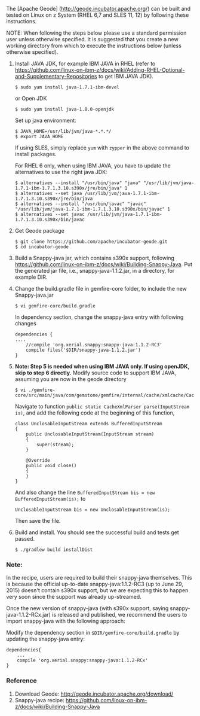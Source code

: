 The [Apache Geode] (http://geode.incubator.apache.org/) can be built and tested on Linux on z System (RHEL 6,7 and SLES 11, 12) by following these instructions.

NOTE: When following the steps below please use a standard permission user unless otherwise specified. It is suggested that you create a new working directory from which to execute the instructions below (unless otherwise specified).

1. Install JAVA JDK, for example IBM JAVA in RHEL (refer to https://github.com/linux-on-ibm-z/docs/wiki/Adding-RHEL-Optional-and-Supplementary-Repositories to get IBM JAVA JDK).

    ```
    $ sudo yum install java-1.7.1-ibm-devel
    ```
   or Open JDK

    ```
    $ sudo yum install java-1.8.0-openjdk
    ```

   Set up java environment:

    ```
    $ JAVA_HOME=/usr/lib/jvm/java-*.*.*/
    $ export JAVA_HOME
    ```

    If using SLES, simply replace `yum` with `zypper` in the above command to install packages.

    For RHEL 6 only, when using IBM JAVA, you have to update the alternatives to use the right java JDK:

    ```
    $ alternatives --install "/usr/bin/java" "java" "/usr/lib/jvm/java-1.7.1-ibm-1.7.1.3.10.s390x/jre/bin/java" 1
    $ alternatives --set java /usr/lib/jvm/java-1.7.1-ibm-1.7.1.3.10.s390x/jre/bin/java
    $ alternatives --install "/usr/bin/javac" "javac" "/usr/lib/jvm/java-1.7.1-ibm-1.7.1.3.10.s390x/bin/javac" 1
    $ alternatives --set javac /usr/lib/jvm/java-1.7.1-ibm-1.7.1.3.10.s390x/bin/javac
    ```

2. Get Geode package

    ```
    $ git clone https://github.com/apache/incubator-geode.git
    $ cd incubator-geode
    ```

3. Build a Snappy-java jar, which contains s390x support, following https://github.com/linux-on-ibm-z/docs/wiki/Building-Snappy-Java. Put the generated jar file, i.e., snappy-java-1.1.2.jar, in a directory, for example DIR.

4. Change the build.gradle file in gemfire-core folder, to include the new Snappy-java.jar

    ```
    $ vi gemfire-core/build.gradle
    ```

    In dependency section, change the snappy-java entry with following changes

    ```
    dependencies {
    ....
        //compile 'org.xerial.snappy:snappy-java:1.1.2-RC3'
        compile files('$DIR/snappy-java-1.1.2.jar')
    }
    ```

5. **Note: Step 5 is needed when using IBM JAVA only. If using openJDK, skip to step 6 directly.**
   Modify source code to support IBM JAVA, assuming you are now in the geode directory

    ```
    $ vi ./gemfire-core/src/main/java/com/gemstone/gemfire/internal/cache/xmlcache/CacheXmlParser.java
    ```

   Navigate to function `public static CacheXmlParser parse(InputStream is)`, and add the following code at the beginning of this function,

    ```
    class UnclosableInputStream extends BufferedInputStream
    {
        public UnclosableInputStream(InputStream stream)
        {
            super(stream);
        }

        @Override
        public void close()
        {
        }
    }
    ```

    And also change the line `BufferedInputStream bis = new BufferedInputStream(is);` to

    ```
    UnclosableInputStream bis = new UnclosableInputStream(is);
    ```

    Then save the file.

6. Build and install. You should see the successful build and tests get passed.

    ```
    $ ./gradlew build installDist
    ```

### Note:
In the recipe, users are required to build their snappy-java themselves. This is because the official up-to-date snappy-java:1.1.2-RC3 (up to June 29, 2015) doesn't contain s390x support, but we are expecting this to happen very soon since the support was already up-streamed.

Once the new version of snappy-java (with s390x support, saying snappy-java-1.1.2-RCx.jar) is released and published, we recommend the users to import snappy-java with the following approach:

Modify the dependency section in `$DIR/gemfire-core/build.gradle` by updating the snappy-java entry:

    dependencies{
        ...
        compile 'org.xerial.snappy:snappy-java:1.1.2-RCx'
    }

### Reference
1. Download Geode: http://geode.incubator.apache.org/download/
2. Snappy-java recipe: https://github.com/linux-on-ibm-z/docs/wiki/Building-Snappy-Java